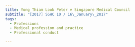 ```yaml
---
title: Yong Thiam Look Peter v Singapore Medical Council 
subtitle: "[2017] SGHC 10 / 16\_January\_2017"
tags:
  - Professions
  - Medical profession and practice
  - Professional conduct

---
```


